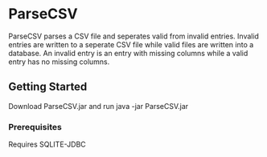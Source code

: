 # ParseCSV

ParseCSV parses a CSV file and seperates valid from invalid entries. Invalid entries are written to a seperate CSV file while valid files are written into a database. An invalid entry is an entry with missing columns while a valid entry has no missing columns.

## Getting Started

Download ParseCSV.jar and run java -jar ParseCSV.jar

### Prerequisites

Requires SQLITE-JDBC







